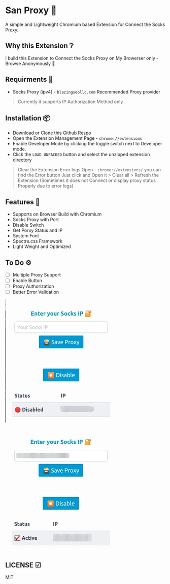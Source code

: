 # San Proxy 🔐

A simple and Lightweight Chromium based Extension for Connect the Socks Proxy.

## Why this Extension ❔

I build this Extension to Connect the Socks Proxy on My Browerser only - Browse Anonymously 👀

## Requirments 📃

- Socks Proxy (ipv4) - `blazingseollc.com` Recommended Proxy provider

> Currently it supports IP Authorization Method only

## Installation 📦

- Download or Clone this Github Respo
- Open the Extension Management Page - `chrome://extensions`
- Enable Developer Mode by clicking the toggle switch next to Developer mode.
- Click the `LOAD UNPACKED` button and select the unzipped extension directory

> Clear the Extension Error logs Open - `chrome://extensions/` you can find the Error button Just click and Open it > Clear all > Refresh the Extension (Sometimes it does not Connect or display proxy status Properly due to error logs)

## Features 💅

- Supports on Browser Build with Chromium
- Socks Proxy with Port
- Disable Switch
- Get Porxy Status and IP
- System Font
- Spectre.css Framework
- Light Weight and Optimized

## To Do ⚙

- [ ] Multiple Proxy Support
- [ ] Enable Button
- [ ] Proxy Authorization
- [ ] Better Error Validation

![san proxy](https://raw.githubusercontent.com/mskian/san-proxy/master/images/sanproxy-1.jpg)  

![san proxy](https://raw.githubusercontent.com/mskian/san-proxy/master/images/sanproxy-2.jpg)  

## LICENSE ☑

MIT
